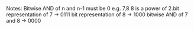 Notes: Bitwise AND of n and n-1 must be 0
e.g. 7,8
8 is a power of 2.
​
bit representation of 7  -> 0111
bit representation of 8  -> 1000
bitwise AND of 7 and 8 -> 0000